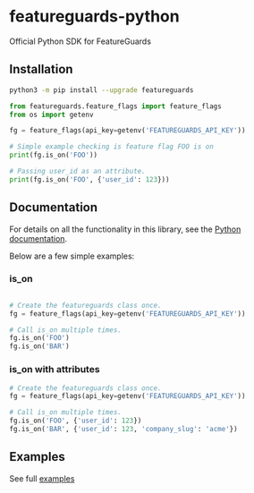 # featureguards-python

Official Python SDK for FeatureGuards

## Installation

```sh
python3 -m pip install --upgrade featureguards
```

```python
from featureguards.feature_flags import feature_flags
from os import getenv

fg = feature_flags(api_key=getenv('FEATUREGUARDS_API_KEY'))

# Simple example checking is feature flag FOO is on
print(fg.is_on('FOO'))

# Passing user_id as an attribute.
print(fg.is_on('FOO', {'user_id': 123}))
```

## Documentation

For details on all the functionality in this library, see the [Python
documentation][pyref].

Below are a few simple examples:

### is_on

```python

# Create the featureguards class once.
fg = feature_flags(api_key=getenv('FEATUREGUARDS_API_KEY'))

# Call is_on multiple times.
fg.is_on('FOO')
fg.is_on('BAR')

```

### is_on with attributes

```python
# Create the featureguards class once.
fg = feature_flags(api_key=getenv('FEATUREGUARDS_API_KEY'))

# Call is_on multiple times.
fg.is_on('FOO', {'user_id': 123})
fg.is_on('BAR', {'user_id': 123, 'company_slug': 'acme'})
```

## Examples

See full [examples](examples)

[pyref]: https://pypi.org/project/featureguards/
[issues]: https://github.com/featureguards/featureguards-python/issues/new
[pulls]: https://github.com/featureguards/featureguards-python/pulls
[examples]: https://github.com/featureguards/featureguards-python/blob/main/examples/featureflags.py
[featureguards]: https://featureguards.com
